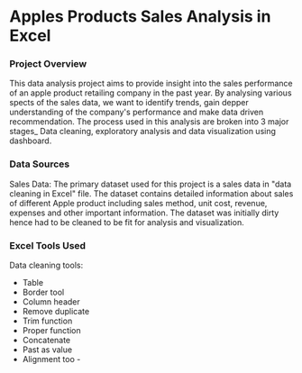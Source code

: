 # Apples Products Sales Analysis in Excel

### Project Overview

This data analysis project aims to provide insight into the sales performance of an apple product retailing company in the past year. By analysing various spects of the sales data, we want to identify trends, gain depper understanding of the company's performance and make data driven recommendation. The process used in this analysis are broken into 3 major stages_ Data cleaning, exploratory analysis and data visualization using dashboard.

### Data Sources

Sales Data: The primary dataset used for this project is a sales data in "data cleaning in Excel" file. The dataset contains detailed information about sales of different Apple product including sales method, unit cost, revenue, expenses and other important information. The dataset was initially dirty hence had to be cleaned to be fit for analysis and visualization.

### Excel Tools Used


Data cleaning tools:
- Table 
- Border tool 
- Column header 
- Remove duplicate  
- Trim function 
- Proper function 
- Concatenate 
- Past as value 
- Alignment too - 
 


